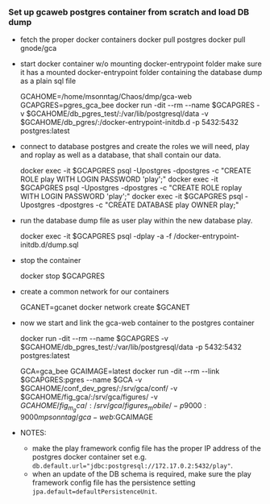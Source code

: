 ### Set up gcaweb postgres container from scratch and load DB dump

- fetch the proper docker containers
    docker pull postgres
    docker pull gnode/gca

- start docker container w/o mounting docker-entrypoint folder
  make sure it has a mounted docker-entrypoint folder containing the database dump as a plain sql file

    GCAHOME=/home/msonntag/Chaos/dmp/gca-web
    GCAPGRES=pgres_gca_bee
    docker run -dit --rm --name $GCAPGRES -v $GCAHOME/db_pgres_test/:/var/lib/postgresql/data -v $GCAHOME/db_pgres/:/docker-entrypoint-initdb.d -p 5432:5432 postgres:latest

- connect to database postgres and create the roles we will need, play and roplay as well as a database,
  that shall contain our data.

    docker exec -it $GCAPGRES psql -Upostgres -dpostgres -c "CREATE ROLE play WITH LOGIN PASSWORD 'play';"
    docker exec -it $GCAPGRES psql -Upostgres -dpostgres -c "CREATE ROLE roplay WITH LOGIN PASSWORD 'play';"
    docker exec -it $GCAPGRES psql -Upostgres -dpostgres -c "CREATE DATABASE play OWNER play;"

- run the database dump file as user play within the new database play.

    docker exec -it $GCAPGRES psql -dplay -a -f /docker-entrypoint-initdb.d/dump.sql

- stop the container

    docker stop $GCAPGRES

- create a common network for our containers

    GCANET=gcanet
    docker network create $GCANET

- now we start and link the gca-web container to the postgres container

    docker run -dit --rm --name $GCAPGRES -v $GCAHOME/db_pgres_test/:/var/lib/postgresql/data -p 5432:5432 postgres:latest

    GCA=gca_bee
    GCAIMAGE=latest
    docker run -dit --rm --link $GCAPGRES:pgres --name $GCA -v $GCAHOME/conf_dev_pgres/:/srv/gca/conf/ -v $GCAHOME/fig_gca/:/srv/gca/figures/ -v $GCAHOME/fig_m_gca/:/srv/gca/figures_mobile/ -p 9000:9000 mpsonntag/gca-web:$GCAIMAGE

- NOTES:
    - make the play framework config file has the proper IP address of the postgres docker container set
        e.g. `db.default.url="jdbc:postgresql://172.17.0.2:5432/play"`.
    - when an update of the DB schema is required, make sure the play framework config file 
        has the persistence setting `jpa.default=defaultPersistenceUnit`.